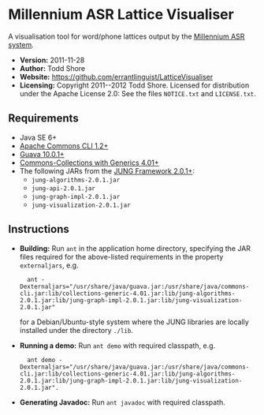 Millennium ASR Lattice Visualiser
================================================================================
A visualisation tool for word/phone lattices output by the [Millennium ASR system](http://distantspeechrecognition.sourceforge.net/).

* **Version:** 2011-11-28
* **Author:** Todd Shore
* **Website:** https://github.com/errantlinguist/LatticeVisualiser
* **Licensing:** Copyright 2011--2012 Todd Shore. Licensed for distribution under the Apache License 2.0: See the files `NOTICE.txt` and `LICENSE.txt`.

Requirements
--------------------------------------------------------------------------------
- Java SE 6+
- [Apache Commons CLI 1.2+](http://commons.apache.org/cli/)
- [Guava 10.0.1+](http://code.google.com/p/guava-libraries/)
- [Commons-Collections with Generics 4.01+](https://github.com/megamattron/collections-generic)
- The following JARs from the [JUNG Framework 2.0.1+](http://sourceforge.net/projects/jung/):
	- `jung-algorithms-2.0.1.jar`
	- `jung-api-2.0.1.jar`
	- `jung-graph-impl-2.0.1.jar`
	- `jung-visualization-2.0.1.jar`
	
Instructions
--------------------------------------------------------------------------------
- **Building:** Run `ant` in the application home directory, specifying the JAR files required for the above-listed requirements in the property `externaljars`, e.g.

		ant -Dexternaljars="/usr/share/java/guava.jar:/usr/share/java/commons-cli.jar:lib/collections-generic-4.01.jar:lib/jung-algorithms-2.0.1.jar:lib/jung-graph-impl-2.0.1.jar:lib/jung-visualization-2.0.1.jar"

	for a Debian/Ubuntu-style system where the JUNG libraries are locally installed under the directory `./lib`.
- **Running a demo:** Run `ant demo` with required classpath, e.g.

		ant demo -Dexternaljars="/usr/share/java/guava.jar:/usr/share/java/commons-cli.jar:lib/collections-generic-4.01.jar:lib/jung-algorithms-2.0.1.jar:lib/jung-graph-impl-2.0.1.jar:lib/jung-visualization-2.0.1.jar".
- **Generating Javadoc:** Run `ant javadoc` with required classpath.
